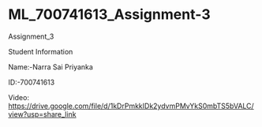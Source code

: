 # ML_700741613_Assignment-3
Assignment_3

Student Information

Name:-Narra Sai Priyanka

ID:-700741613

Video:
https://drive.google.com/file/d/1kDrPmkkIDk2ydvmPMvYkS0mbTS5bVALC/view?usp=share_link

